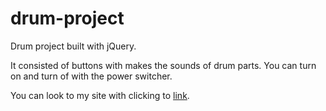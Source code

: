 # drum-project
Drum project built with jQuery.

It consisted of buttons with makes the sounds of drum parts.
You can turn on and turn of with the power switcher.

You can look to my site with clicking to [link](https://acaemr22.github.io/drum-project/).